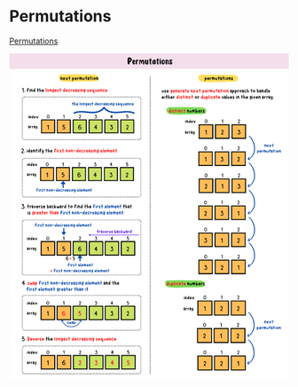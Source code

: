 # Permutations
[Permutations](https://yuminlee2.medium.com/permutations-cd394a88a49a)

![permutations-summary-card](https://github.com/ClaireLee22/Leetcode/blob/main/LeetCode%2031%2046%2047-%20Next%20permutation%2C%20Permuatations%20I%20and%20II/images/permutations%20summary%20card.png)
